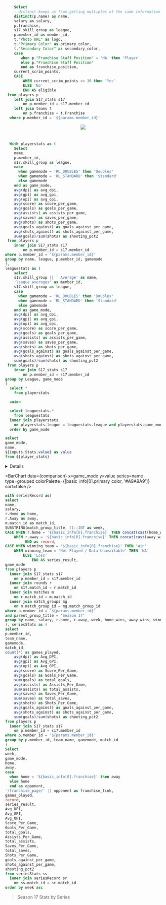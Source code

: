 ```sql basic_info
    Select
   -- distinct keeps us from getting multiples of the same information in the basic_info table 
    distinct(p.name) as name,
    salary as salary,
    p.franchise,
    s17.skill_group as league,
    p.member_id as member_id,
    t."Photo URL" as logo,
    t."Primary Color" as primary_color,
    t."Secondary Color" as secondary_color,
    case
       when p."Franchise Staff Position" = 'NA' then 'Player'
       else p."Franchise Staff Position"
       end as franchise_position,
    current_scrim_points,
    CASE 
        WHEN current_scrim_points >= 30 then 'Yes'
        ELSE 'No'
        END AS eligible
 from players p
    left join S17_stats s17
        on p.member_id = s17.member_id
    left join teams t
        on p.franchise = t.Franchise
  where p.member_id = '${params.member_id}'
```

<LastRefreshed prefix="Data last updated"/>

<center><img src={basic_info[0].logo} class="h-16" /></center>

# <center> <Value data={basic_info} column=name /> </center>

<DataTable data={basic_info} >
    <Column id=salary align=center />
    <Column id=franchise align=center />
    <Column id=league align=center />
    <Column id=franchise_position align=center />
    <Column id=current_scrim_points align=center contentType=colorscale scaleColor={['#ce5050','white']} colorBreakpoints={[0, 30]} />
    <Column id=eligible align=center />
</DataTable>



```sql player_stats
  With playerstats as (
    Select
    name,
    p.member_id,
    s17.skill_group as league,
    case
      when gamemode = 'RL_DOUBLES' then 'Doubles'
      when gamemode = 'RL_STANDARD' then 'Standard'
      else gamemode
    end as game_mode,
    avg(dpi) as avg_dpi,
    avg(gpi) as avg_gpi,
    avg(opi) as avg_opi,
    avg(score) as score_per_game,
    avg(goals) as goals_per_game,
    avg(assists) as assists_per_game,
    avg(saves) as saves_per_game,
    avg(shots) as shots_per_game,
    avg(goals_against) as goals_against_per_game,
    avg(shots_against) as shots_against_per_game,
    sum(goals)/sum(shots) as shooting_pct2
 from players p
    inner join S17_stats s17 
        on p.member_id = s17.member_id
where p.member_id = '${params.member_id}'
group by name, league, p.member_id, gamemode
),
leaguestats as (
    select
    s17.skill_group || ' Average' as name,
    'league_averages' as member_id,
    s17.skill_group as league,
    case
      when gamemode = 'RL_DOUBLES' then 'Doubles'
      when gamemode = 'RL_STANDARD' then 'Standard'
      else gamemode
    end as game_mode,
    avg(dpi) as avg_dpi,
    avg(gpi) as avg_gpi,
    avg(opi) as avg_opi,
    avg(score) as score_per_game,
    avg(goals) as goals_per_game,
    avg(assists) as assists_per_game,
    avg(saves) as saves_per_game,
    avg(shots) as shots_per_game,
    avg(goals_against) as goals_against_per_game,
    avg(shots_against) as shots_against_per_game,
    sum(goals)/sum(shots) as shooting_pct2
 from players p
    inner join S17_stats s17
        on p.member_id = s17.member_id
group by League, game_mode
)
  select *
    from playerstats

  union

  select leaguestats.*
    from leaguestats
  inner join playerstats 
    on playerstats.league = leaguestats.league and playerstats.game_mode = leaguestats.game_mode
  order by game_mode
```

```sql comparison
select
game_mode,
name,
${inputs.Stats.value} as value
from ${player_stats}
```

<Details title="Player Match Averages">

<p>Below you can use the dropdown to choose the statistic you would like to display. </p>
<p><b>Note:</b> If no information appears then you do not have any statistical data to display. </p>

</Details>

<Dropdown name=Stats defaultValue=score_per_game>
    <DropdownOption value=avg_dpi valueLabel=DPI />
    <DropdownOption value=avg_gpi valueLabel="Sprocket Rating" />
    <DropdownOption value=avg_opi valueLabel=OPI />
    <DropdownOption value=score_per_game valueLabel=Score />
    <DropdownOption value=goals_per_game valueLabel=Goals />
    <DropdownOption value=assists_per_game valueLabel=Assists />
    <DropdownOption value=saves_per_game valueLabel=Saves />
    <DropdownOption value=shots_per_game valueLabel=Shots />
    <DropdownOption value=goals_against_per_game valueLabel="Goals Against" />
    <DropdownOption value=shots_against_per_game valueLabel="Shots Against"/>
    <DropdownOption value=shooting_pct2 valueLabel="Shooting %" />
</Dropdown>

<BarChart 
data={comparison}
x=game_mode
y=value
series=name
type=grouped
colorPalette={[basic_info[0].primary_color, '#A9A9A9']}
sort=false
/>

```sql playerSeries
with seriesRecord as(
select 
name,
salary,
r.Home as home,
r.Away as away,
m.match_id as match_id,
SUBSTRING(match_group_title, 7)::INT as week,
CASE WHEN r.home = '${basic_info[0].franchise}' THEN concat(cast(home_wins as integer), ' - ', cast(away_wins as integer))   
    WHEN r.away = '${basic_info[0].franchise}' THEN concat(cast(away_wins as integer), ' - ', cast(home_wins as integer))
         END as record,
CASE WHEN winning_team = '${basic_info[0].franchise}' THEN 'Win' 
    WHEN winning_team = 'Not Played / Data Unavailable' THEN 'NA'
        ELSE 'Loss' 
            END AS series_result,
game_mode
from players p
  inner join S17_stats s17
    on p.member_id = s17.member_id
  inner join rounds r
    on s17.match_id = r.match_id
  inner join matches m
    on r.match_id = m.match_id
  inner join match_groups mg
    on m.match_group_id = mg.match_group_id
where p.member_id = '${params.member_id}'
and parent_group_title = 'Season 17'
group by name, salary, r.home, r.away, week, home_wins, away_wins, winning_team, game_mode, m.match_id
), seriesStats as (
select 
p.member_id,
team_name,
gamemode,
match_id,
count(*) as games_played,
    avg(dpi) as Avg_DPI,
    avg(gpi) as Avg_GPI,
    avg(opi) as Avg_OPI,
    avg(score) as Score_Per_Game,
    avg(goals) as Goals_Per_Game,
    sum(goals) as total_goals,
    avg(assists) as Assists_Per_Game,
    sum(assists) as total_assists,
    avg(saves) as Saves_Per_Game,
    sum(saves) as total_saves,
    avg(shots) as Shots_Per_Game,
    avg(goals_against) as goals_against_per_game,
    avg(shots_against) as shots_against_per_game,
    sum(goals)/sum(shots) as shooting_pct2
from players p
  inner join S17_stats s17
    on p.member_id = s17.member_id
where p.member_id = '${params.member_id}'
group by p.member_id, team_name, gamemode, match_id
)
Select
week,
game_mode,
home,
away,
case
  when home = '${basic_info[0].franchise}' then away
  else home
  end as opponent,
'/franchise_page/' || opponent as franchise_link,
games_played,
record,
series_result,
Avg_DPI,
Avg_GPI,
Avg_OPI,
Score_Per_Game,
Goals_Per_Game,
total_goals,
Assists_Per_Game,
total_assists,
Saves_Per_Game,
total_saves,
Shots_Per_Game,
goals_against_per_game,
shots_against_per_game,
shooting_pct2
from seriesStats ss
  inner join seriesRecord sr
    on ss.match_id = sr.match_id
order by week asc 
```

>Season 17 Stats by Series
<DataTable data={playerSeries} rows=20 rowShading=true headerColor='{basic_info[0].primary_color}' headerFontColor=white compact=true wrapTitles=true>
    <Column id=week align=center />
    <Column id=game_mode align=center />
    <Column id=franchise_link contentType=link linkLabel=opponent title=Opponent align=center />
    <Column id=games_played align=center />
    <Column id=record align=center />
    <Column id=series_result align=center />
    <Column id=Avg_GPI title="Sprocket Rating" align=center />
    <Column id=Avg_OPI align=center />
    <Column id=Avg_DPI align=center />
    <Column id=Score_Per_Game title="Score/Game" align=center />
    <Column id=Goals_Per_Game title="Goals/Game" align=center />
    <Column id=total_goals align=center />
    <Column id=Assists_Per_Game title="Assists/Game" align=center />
    <Column id=total_assists align=center />
    <Column id=Saves_Per_Game title="Saves/Game" align=center />
    <Column id=total_saves align=center />
    <Column id=Shots_Per_Game title="Shots/Game" align=center />
    <Column id=goals_against_per_game title="Goals Against/Game" align=center />
    <Column id=shots_against_per_game title="Shots Against/Game"align=center />
    <Column id=shooting_pct2 align=center />
</DataTable>
